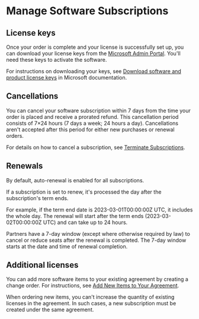 # Manage Software Subscriptions

## License keys <a href="#download-perpetual-software-and-product-license-keys-in-microsoft-365" id="download-perpetual-software-and-product-license-keys-in-microsoft-365"></a>

Once your order is complete and your license is successfully set up, you can download your license keys from the [Microsoft Admin Portal](https://admin.microsoft.com/). You'll need these keys to activate the software.&#x20;

For instructions on downloading your keys, see [Download software and product license keys](https://learn.microsoft.com/en-us/microsoft-365/admin/setup/download-software-licenses-csp?view=o365-worldwide#download-software-and-product-license-keys) in Microsoft documentation.

## Cancellations <a href="#cancellations" id="cancellations"></a>

You can cancel your software subscription within 7 days from the time your order is placed and receive a prorated refund. This cancellation period consists of 7×24 hours (7 days a week; 24 hours a day). Cancellations aren't accepted after this period for either new purchases or renewal orders.

For details on how to cancel a subscription, see [Terminate Subscriptions](../../../modules-and-features/marketplace/subscriptions/terminate-a-subscription.md).&#x20;

## Renewals <a href="#renewals" id="renewals"></a>

By default, auto-renewal is enabled for all subscriptions.

If a subscription is set to renew, it's processed the day after the subscription's term ends.

For example, if the term end date is 2023-03-01T00:00:00Z UTC, it includes the whole day. The renewal will start after the term ends (2023-03-02T00:00:00Z UTC) and can take up to 24 hours.&#x20;

Partners have a 7-day window (except where otherwise required by law) to cancel or reduce seats after the renewal is completed. The 7-day window starts at the date and time of renewal completion.

## Additional licenses <a href="#additional-licenses" id="additional-licenses"></a>

You can add more software items to your existing agreement by creating a change order. For instructions, see [Add New Items to Your Agreement](../tutorials-and-videos/add-new-products-to-your-csp-agreement.md).&#x20;

When ordering new items, you can't increase the quantity of existing licenses in the agreement. In such cases, a new subscription must be created under the same agreement.
